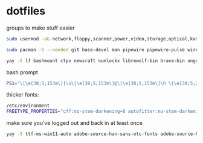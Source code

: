 # dotfiles
groups to make stuff easier
```sh
sudo usermod -aG network,floppy,scanner,power,video,storage,optical,kvm,input,disk,audio $USER
```

```sh
sudo pacman -S --needed git base-devel man pipewire pipewire-pulse wireplumber neovim mpv hdparm bat powertop keepassxc feh fzf btop udisks2 dunst acpi brightnessctl slock pcmanfm-gtk3 ttf-jetbrains-mono-nerd
```
```sh
yay -S lf bashmount ctpv newsraft numlockx librewolf-bin brave-bin ungoogled-chromium-bin compfy invidtui-bin
```
bash prompt
```sh
PS1="\[\e[38;5;153m\][\u\[\e[38;5;153m\]@\[\e[38;5;153m\]\h \[\e[38;5;214m\]\w\[\e[38;5;153m\]]\[\033[0m\]$ "
```

thicker fonts:
```sh
/etc/environment
FREETYPE_PROPERTIES="cff:no-stem-darkening=0 autofitter:no-stem-darkening=0"
```
make sure you've logged out and back in at least once 
```sh
yay -S ttf-ms-win11-auto adobe-source-han-sans-otc-fonts adobe-source-han-serif-otc-fonts && yay -Rns gnu-free-fonts
```
